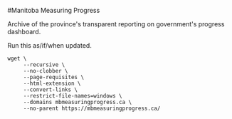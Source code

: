 #Manitoba Measuring Progress



Archive of the province's transparent reporting on government's progress dashboard.

Run this as/if/when updated.




```
wget \
     --recursive \
     --no-clobber \
     --page-requisites \
     --html-extension \
     --convert-links \
     --restrict-file-names=windows \
     --domains mbmeasuringprogress.ca \
     --no-parent https://mbmeasuringprogress.ca/
```


